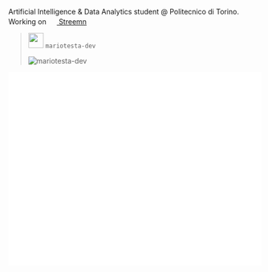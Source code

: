 Artificial Intelligence & Data Analytics student @ Politecnico di Torino. <br/>
Working on [<img src="https://i.ibb.co/W27B59m/Senza-titolo-2.png" height="17px" width="17px"> Streemn](http://demo.streemn.com)  
 
  
  
> <img src="https://avatars.githubusercontent.com/u/50962465?v=4" height="30px" width="30px"> `mariotesta-dev`  
>
> ![mariotesta-dev](https://komarev.com/ghpvc/?username=mariotesta-devw&label=Profile%20views&color=0e75b6&style=flat)

![Metrics](./github-metrics.svg)
